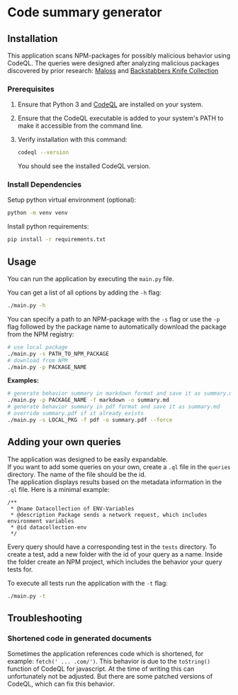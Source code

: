 # Code summary generator

## Installation

This application scans NPM-packages for possibly malicious behavior using
CodeQL. The queries were designed after analyzing malicious packages discovered
by prior research:
[Maloss](https://github.com/osssanitizer/maloss) and [Backstabbers Knife Collection](https://github.com/cybertier/Backstabbers-Knife-Collection)

### Prerequisites

1. Ensure that Python 3 and [CodeQL](https://codeql.github.com/) are installed
   on your system.
2. Ensure that the CodeQL executable is added to your system's PATH to make it
   accessible from the command line.
3. Verify installation with this command:

   ```bash
   codeql --version
   ```

   You should see the installed CodeQL version.

### Install Dependencies

Setup python virtual environment (optional):

```sh
python -m venv venv
```

Install python requirements:

```sh
pip install -r requirements.txt
```

## Usage

You can run the application by executing the `main.py` file.

You can get a list of all options by adding the `-h` flag:

```bash
./main.py -h
```

You can specify a path to an NPM-package with the `-s` flag or use the `-p` flag
followed by the package name to automatically download the package from the
NPM registry:

```bash
# use local package
./main.py -s PATH_TO_NPM_PACKAGE
# download from NPM
./main.py -p PACKAGE_NAME
```

**Examples:**

```bash
# generate behavior summary in markdown format and save it as summary.md
./main.py -p PACKAGE_NAME -f markdown -o summary.md
# generate behavior summary in pdf format and save it as summary.md
# override summary.pdf if it already exists
./main.py -s LOCAL_PKG -f pdf -o summary.pdf --force
```

## Adding your own queries

The application was designed to be easily expandable.\
If you want to add some queries on your own, create a `.ql` file in the `queries`
directory. The name of the file should be the id. \
The application displays results based on the metadata information in the `.ql`
file. Here is a minimal example:

```ql
/**
 * @name Datacollection of ENV-Variables
 * @description Package sends a network request, which includes environment variables
 * @id datacollection-env
 */
```

Every query should have a corresponding test in the `tests` directory.
To create a test, add a new folder with the id of your query as a name.
Inside the folder create an NPM project, which includes the behavior your
query tests for.

To execute all tests run the application with the `-t` flag:

```sh
./main.py -t
```

## Troubleshooting

### Shortened code in generated documents

Sometimes the application references code which is shortened,
for example: `fetch(' ... .com/')`. This behavior is due to
the `toString()` function of CodeQL for javascript. At the
time of writing this can unfortunately not be adjusted.
But there are some patched versions of CodeQL, which can
fix this behavior.
